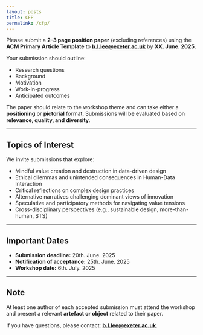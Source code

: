 ```yaml
---
layout: posts
title: CFP
permalink: /cfp/
---
```



Please submit a **2–3 page position paper** (excluding references) using the **ACM Primary Article Template** to **b.l.lee@exeter.ac.uk** by **XX. June. 2025**.

Your submission should outline:
- Research questions  
- Background  
- Motivation  
- Work-in-progress  
- Anticipated outcomes  

The paper should relate to the workshop theme and can take either a **positioning** or **pictorial** format. Submissions will be evaluated based on **relevance, quality, and diversity**.

---

## Topics of Interest

We invite submissions that explore:

- Mindful value creation and destruction in data-driven design  
- Ethical dilemmas and unintended consequences in Human-Data Interaction  
- Critical reflections on complex design practices  
- Alternative narratives challenging dominant views of innovation  
- Speculative and participatory methods for navigating value tensions  
- Cross-disciplinary perspectives (e.g., sustainable design, more-than-human, STS)


---

## Important Dates

- **Submission deadline:** 20th. June. 2025 
- **Notification of acceptance:** 25th. June. 2025  
- **Workshop date:** 6th. July. 2025

---

## Note

At least one author of each accepted submission must attend the workshop and present a relevant **artefact or object** related to their paper.  

If you have questions, please contact: **b.l.lee@exeter.ac.uk**.

